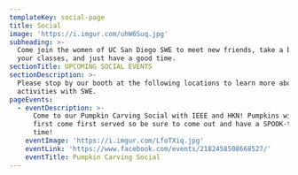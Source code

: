 ```yaml
---
templateKey: social-page
title: Social
image: 'https://i.imgur.com/uhW6Suq.jpg'
subheading: >-
  Come join the women of UC San Diego SWE to meet new friends, take a break from
  your classes, and just have a good time.
sectionTitle: UPCOMING SOCIAL EVENTS
sectionDescription: >-
  Please stop by our booth at the following locations to learn more about social
  activities with SWE.
pageEvents:
  - eventDescription: >-
      Come to our Pumpkin Carving Social with IEEE and HKN! Pumpkins will be
      first come first served so be sure to come out and have a SPOOK-tacular
      time!
    eventImage: 'https://i.imgur.com/LfoTXiq.jpg'
    eventLink: 'https://www.facebook.com/events/2182458508668527/'
    eventTitle: Pumpkin Carving Social
---
```



